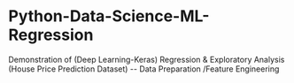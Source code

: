 # Python-Data-Science-ML-Regression
Demonstration of (Deep Learning-Keras) Regression &amp; Exploratory Analysis (House Price Prediction Dataset) -- Data Preparation /Feature Engineering
